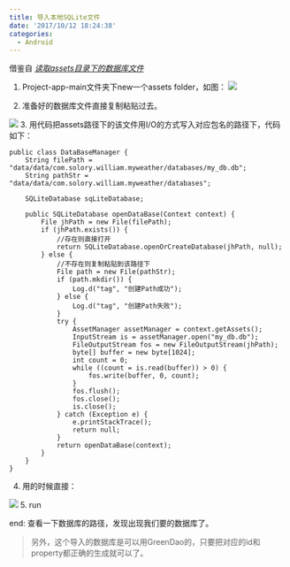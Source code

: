 ```yaml
---
title: 导入本地SQLite文件
date: '2017/10/12 18:24:38'
categories:
  - Android
---
```


借鉴自 *[读取assets目录下的数据库文件](http://blog.csdn.net/u010800530/article/details/40192279)*
1. Project-app-main文件夹下new一个assets folder，如图：
![](http://upload-images.jianshu.io/upload_images/7177220-e0eee73bb5017626.png?imageMogr2/auto-orient/strip%7CimageView2/2/w/1240)

2. 准备好的数据库文件直接复制粘贴过去。

![](http://upload-images.jianshu.io/upload_images/7177220-387f2bc0d796600a.png?imageMogr2/auto-orient/strip%7CimageView2/2/w/1240)
3. 用代码把assets路径下的该文件用I/O的方式写入对应包名的路径下，代码如下：
```
public class DataBaseManager {
    String filePath = "data/data/com.solory.william.myweather/databases/my_db.db";
    String pathStr = "data/data/com.solory.william.myweather/databases";

    SQLiteDatabase sqLiteDatabase;

    public SQLiteDatabase openDataBase(Context context) {
        File jhPath = new File(filePath);
        if (jhPath.exists()) {
            //存在则直接打开
            return SQLiteDatabase.openOrCreateDatabase(jhPath, null);
        } else {
            //不存在则复制粘贴到该路径下
            File path = new File(pathStr);
            if (path.mkdir()) {
                Log.d("tag", "创建Path成功");
            } else {
                Log.d("tag", "创建Path失败");
            }
            try {
                AssetManager assetManager = context.getAssets();
                InputStream is = assetManager.open("my_db.db");
                FileOutputStream fos = new FileOutputStream(jhPath);
                byte[] buffer = new byte[1024];
                int count = 0;
                while ((count = is.read(buffer)) > 0) {
                    fos.write(buffer, 0, count);
                }
                fos.flush();
                fos.close();
                is.close();
            } catch (Exception e) {
                e.printStackTrace();
                return null;
            }
            return openDataBase(context);
        }
    }
}
```
4. 用的时候直接：

![](http://upload-images.jianshu.io/upload_images/7177220-dc9b5874a4fab837.png?imageMogr2/auto-orient/strip%7CimageView2/2/w/1240)
5. run

end: 查看一下数据库的路径，发现出现我们要的数据库了。

>另外，这个导入的数据库是可以用GreenDao的，只要把对应的id和property都正确的生成就可以了。
                                                                                                                                                                                                                                                                                                                                                                                                                                                                                                                                                                                                                                                                                                                                                                                                                                                                                                                                                                                                                                                                                                                                                                                                                                                                                                                                                                                                                                                                                                                                                                                                                                                                                                                                                                                                                                                                                                                                                                                                                                                                                                                                                                                                                                                                                                                                                                                                                                                                                                                                                                                                                                                                                                                                                                                                                                                                                                                                                                                                                                                                                                                                                                                                                                                                                                                                                                                                                                                                                                                                                                                                                                                                                                                                                                                                                                                                                                                                                                                                                                                                                                                                                                                                                                                                                                                                                                                                                                                                                                                                                                                                                                                                                                                                                                                                                                                                                                                                                                                                                                                                                                                                                                                                                                                                                                                                                                                                                                                                                                                                                                                                                                                                                                                                                                                                                                                                                                                                                                                                                                                                                                                                                                                                                                                                                                                                                                                                                                                                                                                                                                                                                                                                                                                                                                                                                                                                                                                                                                                                                                                                                                                                                                                                                                                                                                                                                                                                                                                                                                                                                                                                                                                                                                                                                                                                                                                                                                                                                                                                                                                                                                                                                           